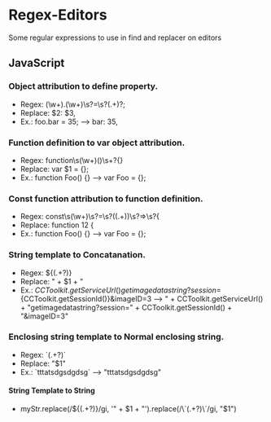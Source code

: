 # Regex-Editors
Some regular expressions to use in find and replacer on editors

## JavaScript
### Object attribution to define property.
  - Regex: (\w+)\.(\w+)\s?=\s?(.+)?;
  - Replace: $2: $3,
  - Ex.: foo.bar = 35;  -->  bar: 35,

### Function definition to var object attribution.
  - Regex: function\s(\w+)\(\)\s+?{}
  - Replace: var $1 = {};
  - Ex.: function Foo() {}  -->  var Foo = {};

### Const function attribution to function definition.
  - Regex: const\s(\w+)\s?=\s?(\(.+\))\s?=>\s?{
  - Replace: function $1$2 {
  - Ex.: function Foo() {}  -->  var Foo = {};

### String template to Concatanation.
  - Regex: \${(.+?)}
  - Replace: " + $1 + "
  - Ex.: ${CCToolkit.getServiceUrl()}getimagedatastring?session=${CCToolkit.getSessionId()}&imageID=3  -->  " + CCToolkit.getServiceUrl() + "getimagedatastring?session=" + CCToolkit.getSessionId() + "&imageID=3"
  
### Enclosing string template to Normal enclosing string.
  - Regex: \`(.+?)\`
  - Replace: "$1"
  - Ex.: \`tttatsdgsdgdsg\`  -->  "tttatsdgsdgdsg"

#### String Template to String
  - myStr.replace(/\${(.+?)}/gi, '" + $1 + "').replace(/\`(.+?)\`/gi, "$1")
